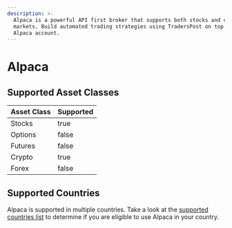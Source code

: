 ```yaml
---
description: >-
  Alpaca is a powerful API first broker that supports both stocks and crypto
  markets. Build automated trading strategies using TradersPost on top of your
  Alpaca account.
---
```


# Alpaca

## Supported Asset Classes

<table><thead><tr><th>Asset Class</th><th data-type="checkbox">Supported</th></tr></thead><tbody><tr><td>Stocks</td><td>true</td></tr><tr><td>Options</td><td>false</td></tr><tr><td>Futures</td><td>false</td></tr><tr><td>Crypto</td><td>true</td></tr><tr><td>Forex</td><td>false</td></tr></tbody></table>

## Supported Countries

Alpaca is supported in multiple countries. Take a look at the [supported countries list](https://alpaca.markets/support/countries-alpaca-is-available) to determine if you are eligible to use Alpaca in your country.
